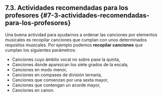 ## 7.3\. Actividades recomendadas para los profesores {#7-3-actividades-recomendadas-para-los-profesores}

Una buena actividad para ayudarnos a ordenar las canciones por elementos musicales es recopilar canciones que cumplan con unos determinados requisitos musicales. Por ejemplo podemos **recopilar canciones** que cumplan los siguientes parámetros:

* Canciones cuyo ámbito vocal no sobre pase la quinta,
* Canciones donde aparezcan los siete grados de la escala,
* Canciones en modo menor,
* Canciones en compases de división ternaria,
* Canciones que comienzan por una sexta mayor,
* Canciones que contengan un acorde mayor,
* Canciones en canon.
